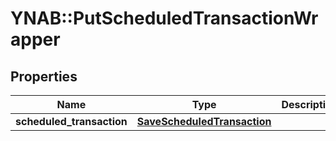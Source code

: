 # YNAB::PutScheduledTransactionWrapper

## Properties

| Name | Type | Description | Notes |
| ---- | ---- | ----------- | ----- |
| **scheduled_transaction** | [**SaveScheduledTransaction**](SaveScheduledTransaction.md) |  |  |


